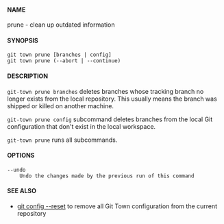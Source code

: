 #### NAME

prune - clean up outdated information

#### SYNOPSIS

```
git town prune [branches | config]
git town prune (--abort | --continue)
```

#### DESCRIPTION

`git-town prune branches` deletes branches whose tracking branch no longer exists
from the local repository.
This usually means the branch was shipped or killed on another machine.

`git-town prune config` subcommand deletes branches from the local Git configuration
that don't exist in the local workspace.

`git-town prune` runs all subcommands.

#### OPTIONS

```
--undo
    Undo the changes made by the previous run of this command
```

#### SEE ALSO

* [git config --reset](config.md) to remove all Git Town configuration from the current repository
